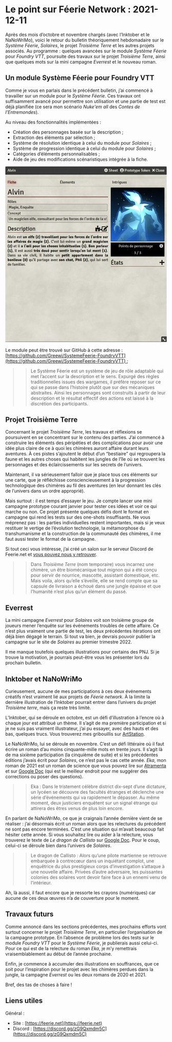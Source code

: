 # Le point sur Féerie Network : 2021-12-11

Après des mois d’octobre et novembre chargés (avec l’Inktober et le NaNoWriMo), voici le retour du bulletin théoriquement hebdomadaire sur le *Système Féerie*, *Solaires*, le projet *Troisième Terre* et les autres projets associés. Au programme : quelques avancées sur le module *Système Féerie* pour *Foundry VTT*, poursuite des travaux sur le projet *Troisième Terre*, ainsi que quelques mots sur la mini campagne *Everrest* et le nouveau roman.

## Un module Système Féerie pour Foundry VTT

Comme je vous en parlais dans le précédent bulletin, j’ai commencé à travailler sur un module pour le *Système Féerie*. Ces travaux ont suffisamment avancé pour permettre son utilisation et une partie de test est déjà planifiée (ce sera mon scénario *Nuke'em all* des *Contes de l’Entremondes*).

Au niveau des fonctionnalités implémentées :
* Création des personnages basée sur la description ;
* Extraction des éléments par sélection ;
* Système de résolution identique à celui du module pour *Solaires* ;
* Système de progression identique à celui du module pour *Solaires* ;
* Catégories d’éléments personnalisables ;
* Aide de jeu des modifications scénaristiques intégrée à la fiche.

![Capture de la fiche de personnage du Système Féerie pour Foundry VTT](illustrations/fiche_sysfeerie_foundryvtt.jpg)

Le module peut être trouvé sur GitHub à cette adresse : [https://github.com/Greewi/SystemeFeerie-FoundryVTT](https://github.com/Greewi/SystemeFeerie-FoundryVTT) ;

>> Le Système Féerie est un système de jeu de rôle adaptable qui met l’accent sur la description et le sens. Expurgé des règles traditionnelles issues des wargames, il préfère reposer sur ce qui se passe dans l’histoire plutôt que sur des mécaniques abstraites. Ainsi les personnages sont construits à partir de leur description et le résultat effectif des actions est laissé à la discrétion des participants.

## Projet Troisième Terre

Concernant le projet *Troisième Terre*, les travaux et réflexions se poursuivent en se concentrant sur le contenu des parties. J’ai commencé à construire les éléments des péripéties et des complications pour avoir une idée plus claire de ce à quoi les chimères auront affaire durant leurs aventures. À ces pistes s’ajoutent le début d’un “bestiaire” qui regroupera la faune et les autres choses qui habitent les jungles de l’île où se trouvent les personnages et des éclaircissements sur les secrets de l’univers.

Maintenant, il va sérieusement falloir que je place tous ces éléments sur une carte, que je réfléchisse consciencieusement à la progression technologique des chimères au fil des aventures (en leur donnant les clés de l’univers dans un ordre approprié).

Mais surtout : il est temps d’essayer le jeu. Je compte lancer une mini campagne prototype courant janvier pour tester ces idées et voir ce qui marche ou non. Ce projet présente quelques défis dont le format en campagne qui rend les tests sur des one-shots insuffisants. Ne vous méprenez pas : les parties individuelles restent importantes, mais si je veux restituer le vertige de l’évolution technologie, la métamorphose du transhumanisme et la construction de la communauté des chimères, il me faut aussi tester le format de la campagne.

Si tout ceci vous intéresse, j’ai créé un salon sur le serveur Discord de Feerie.net et [vous pouvez nous y retrouver](https://discord.gg/KyPTyesEak).

>> Dans *Troisième Terre* (nom temporaire) vous incarnez une chimère, un être biomécanique tout mignon qui a été conçu pour servir de nourrice, mascotte, assistant domestique, etc. Mais voila, alors qu’elle s’éveille, elle se rend compte que sa capsule de livraison a échoué dans une jungle épaisse et que l’humanité n’est plus qu’un élément du passé.

## Everrest

La mini campagne *Everrest* pour *Solaires* voit son troisième groupe de joueurs mener l’enquête sur les événements troubles de cette affaire. Ce n’est plus vraiment une partie de test, les deux précédentes itérations ont déjà bien dégagé le terrain. Si tout va bien, je devrais pouvoir publier la campagne sur le site de *Solaires* au premier trimestre 2022.

Il me manque toutefois quelques illustrations pour certains des PNJ. Si je trouve la motivation, je pourrais peut-être vous les présenter lors du prochain bulletin.

## Inktober et NaNoWriMo

Curieusement, aucune de mes participations à ces deux événements créatifs n’est vraiment lié aux projets de *Féerie network*. À la limite la dernière illustration de l’Inktober pourrait entrer dans l’univers du projet *Troisième terre*, mais ça reste très limité.

L’Inktober, qui se déroule en octobre, est un défi d’illustration à l’encre où à chaque jour est attribué un thème. Il s’agit de ma première participation et si je ne suis pas vraiment illustrateur, j’ai pu essayer, avec des hauts et des bas, quelques trucs. Vous trouverez mes gribouillis sur [ArtStation](https://www.artstation.com/artwork/G8Og9d).

Le NaNoWriMo, lui se déroule en novembre. C’est un défi littéraire où il faut écrire un roman d’au moins cinquante-mille mots en trente jours. Il s’agit là de ma sixième participation (la cinquième de suite) et si les précédentes éditions j’avais écrit pour *Solaires*, ce n’est pas le cas cette année. *Eka*, mon roman de 2021 est un roman de science que vous pouvez lire sur [Atramenta](https://www.atramenta.net/lire/eka-nanowrimo2021/87083) et sur [Google Doc](https://docs.google.com/document/d/1TTOsVl3x7FAydfqYyN_SI7cxs-2pBtYKKWDwxmkCcGw/edit?usp=sharing) (qui est le meilleur endroit pour me suggérer des corrections ou poser des questions).

>> Eka : Dans le tristement célèbre district dix-sept d’une dictature, un lycéen se découvre des facultés étranges et déclenche une série d’événements qui va rapidement le dépasser. Au même moment, deux justiciers enquêtent sur un signal étrange qui attirera des êtres venus de plus loin encore.

En parlant de NaNoWriMo, ce que je craignais l’année dernière vient de se réaliser : j’ai désormais écrit un roman alors que les relectures du précédent ne sont pas encore terminées. C’est une situation qui m’avait beaucoup fait hésiter cette année. Si vous souhaitez lire ou aider à la relecture, vous trouverez le texte de *Le dragon de Callisto* sur [Google Doc](https://docs.google.com/document/d/18X64QDd9Icjc26miygT57hJyfbL42jEJUx_w4Cn6QMU/edit?usp=sharing). Pour le coup, celui-ci se déroule bien dans l’univers de *Solaires*.

>> Le dragon de Callisto : Alors qu’une pilote martienne se retrouve embarquée à contrecœur dans un inquiétant complot, une enquêtrice du plus prestigieux corps d’investigation s’attaque à une nouvelle affaire. Privées d’autre adversaire, les puissantes colonies des solaires vont devoir faire face à un ennemi venu de l’intérieur.

Ah, là aussi, il faut encore que je ressorte les crayons (numériques) car aucune de ces deux œuvres n’a de couverture pour le moment.

## Travaux futurs

Comme annoncé dans les sections précédentes, mes prochains efforts vont surtout concerner le projet *Troisième Terre*, en particulier l’organisation de la campagne prototype. En l’absence de problème lors des tests sur le module *Foundry VTT* pour le *Système Féerie*, je publierais aussi celui-ci. Pour ce qui est de la relecture du roman *Eka*, je m’y remettrais vraisemblablement au début de l’année prochaine.

Enfin, je commence à accumuler des illustrations en souffrances, que ce soit pour l’inspiration pour le projet avec les chimères perdues dans la jungle, la campagne *Everrest* ou les deux romans de 2020 et 2021.

Bref, des tas de choses à faire !

## Liens utiles

Général :
* Site : [https://feerie.net](https://feerie.net)
* Discord : [https://discord.gg/zG9Qxmdm5C](https://discord.gg/zG9Qxmdm5C)